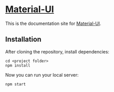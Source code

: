 # [Material-UI](http://callemall.github.io/material-ui/)

This is the documentation site for [Material-UI](http://callemall.github.io/material-ui/).

## Installation
After cloning the repository, install dependencies:
```
cd <project folder>
npm install
```

Now you can run your local server:
```
npm start
```
